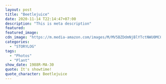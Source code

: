 ```yaml
---
layout: post
title: "Beetlejuice"
date: 2020-11-14 T22:14:47+07:00
description: "This is meta description"
featured:
featured_image:
cdn_image: "https://m.media-amazon.com/images/M/MV5BZDdmNjBlYTctNWU0MC00ODQxLWEzNDQtZGY1NmRhYjNmNDczXkEyXkFqcGdeQXVyMTQxNzMzNDI@._V1_.jpg"
categories:
  - "STORYLOG"
tags:
  - "Photos"
  - "Plant"
show_date: 1988R-MA-30
quote: It's showtime!
quote_character: Beetlejuice
---
```

